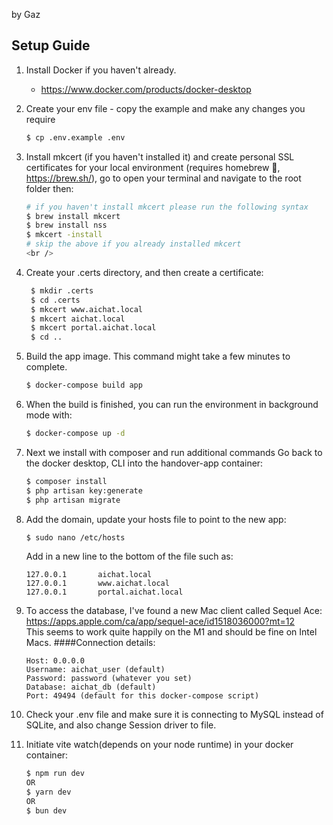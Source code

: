 by Gaz

## Setup Guide

1. Install Docker if you haven't already.
    * https://www.docker.com/products/docker-desktop


2. Create your env file - copy the example and make any changes you require
    ```bash
    $ cp .env.example .env
    ````

3. Install mkcert (if you haven't installed it) and create personal SSL certificates for your local environment (requires homebrew 🍺, https://brew.sh/), go to open your terminal and navigate to the root folder then:
    ```bash
   # if you haven't install mkcert please run the following syntax
   $ brew install mkcert
   $ brew install nss
   $ mkcert -install
   # skip the above if you already installed mkcert
   <br />

4. Create your .certs directory, and then create a certificate:
   ```bash
    $ mkdir .certs
    $ cd .certs
    $ mkcert www.aichat.local
    $ mkcert aichat.local
    $ mkcert portal.aichat.local
    $ cd ..
    ```
4. Build the app image. This command might take a few minutes to complete.
    ```bash
    $ docker-compose build app
    ```
5. When the build is finished, you can run the environment in background mode with:
    ```bash
    $ docker-compose up -d
    ```

[//]: # (6. Now we add the starting point of the database. In docker desktop, navigate to the handover database container and click on the CLI button. Once in, run this command:)

[//]: # (    ```bash)

[//]: # (   $ mysql -u root -p handover_db < /root/handover.sql )

[//]: # (    ```)


7. Next we install with composer and run additional commands Go back to the docker desktop, CLI into the handover-app container:
    ```bash
   $ composer install
   $ php artisan key:generate
   $ php artisan migrate
    ```
8. Add the domain, update your hosts file to point to the new app:
    ```bash
   $ sudo nano /etc/hosts
    ```
   Add in a new line to the bottom of the file such as:
    ```
   127.0.0.1       aichat.local
   127.0.0.1       www.aichat.local
   127.0.0.1       portal.aichat.local
    ```
9. To access the database, I've found a new Mac client called Sequel Ace: https://apps.apple.com/ca/app/sequel-ace/id1518036000?mt=12 <br />
   This seems to work quite happily on the M1 and should be fine on Intel Macs.
   ####Connection details:
   ```
   Host: 0.0.0.0
   Username: aichat_user (default)
   Password: password (whatever you set)
   Database: aichat_db (default)
   Port: 49494 (default for this docker-compose script)
   ```


10. Check your .env file and make sure it is connecting to MySQL instead of SQLite, and also change Session driver to file.
11. Initiate vite watch(depends on your node runtime) in your docker container:
    ```bash
    $ npm run dev
    OR
    $ yarn dev
    OR
    $ bun dev
    ```
